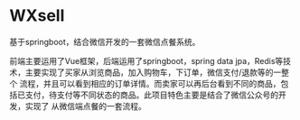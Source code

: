 # WXsell

基于springboot，结合微信开发的一套微信点餐系统。

前端主要运用了Vue框架，后端运用了springboot，spring data jpa，Redis等技术，主要实现了买家从浏览商品，加入购物车，下订单，微信支付/退款等的一整个
流程，并且可以看到相应的订单详情。而卖家可以再后台看到不同的商品，包括已支付，待支付等不同状态的商品。此项目特色主要是结合了微信公众号的开发，实现了
从微信端点餐的一套流程。

